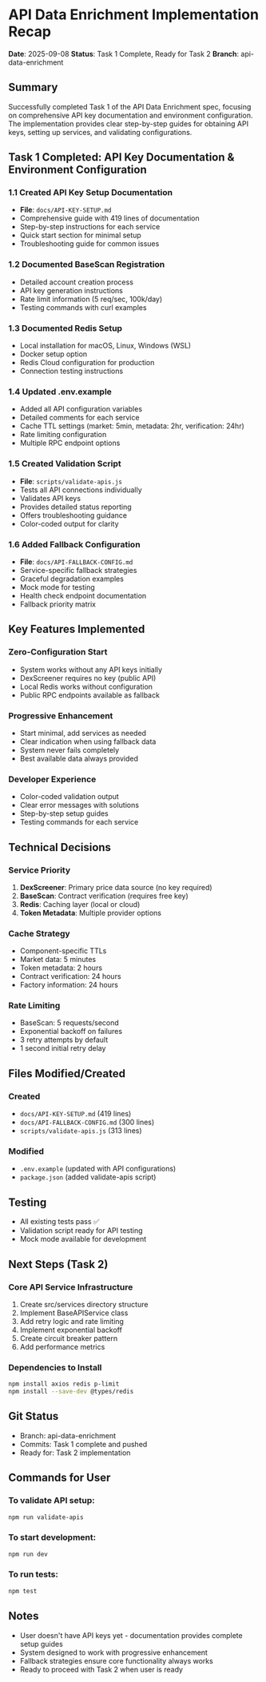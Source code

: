 # API Data Enrichment Implementation Recap

**Date**: 2025-09-08
**Status**: Task 1 Complete, Ready for Task 2
**Branch**: api-data-enrichment

## Summary

Successfully completed Task 1 of the API Data Enrichment spec, focusing on comprehensive API key documentation and environment configuration. The implementation provides clear step-by-step guides for obtaining API keys, setting up services, and validating configurations.

## Task 1 Completed: API Key Documentation & Environment Configuration

### 1.1 Created API Key Setup Documentation
- **File**: `docs/API-KEY-SETUP.md`
- Comprehensive guide with 419 lines of documentation
- Step-by-step instructions for each service
- Quick start section for minimal setup
- Troubleshooting guide for common issues

### 1.2 Documented BaseScan Registration
- Detailed account creation process
- API key generation instructions
- Rate limit information (5 req/sec, 100k/day)
- Testing commands with curl examples

### 1.3 Documented Redis Setup
- Local installation for macOS, Linux, Windows (WSL)
- Docker setup option
- Redis Cloud configuration for production
- Connection testing instructions

### 1.4 Updated .env.example
- Added all API configuration variables
- Detailed comments for each service
- Cache TTL settings (market: 5min, metadata: 2hr, verification: 24hr)
- Rate limiting configuration
- Multiple RPC endpoint options

### 1.5 Created Validation Script
- **File**: `scripts/validate-apis.js`
- Tests all API connections individually
- Validates API keys
- Provides detailed status reporting
- Offers troubleshooting guidance
- Color-coded output for clarity

### 1.6 Added Fallback Configuration
- **File**: `docs/API-FALLBACK-CONFIG.md`
- Service-specific fallback strategies
- Graceful degradation examples
- Mock mode for testing
- Health check endpoint documentation
- Fallback priority matrix

## Key Features Implemented

### Zero-Configuration Start
- System works without any API keys initially
- DexScreener requires no key (public API)
- Local Redis works without configuration
- Public RPC endpoints available as fallback

### Progressive Enhancement
- Start minimal, add services as needed
- Clear indication when using fallback data
- System never fails completely
- Best available data always provided

### Developer Experience
- Color-coded validation output
- Clear error messages with solutions
- Step-by-step setup guides
- Testing commands for each service

## Technical Decisions

### Service Priority
1. **DexScreener**: Primary price data source (no key required)
2. **BaseScan**: Contract verification (requires free key)
3. **Redis**: Caching layer (local or cloud)
4. **Token Metadata**: Multiple provider options

### Cache Strategy
- Component-specific TTLs
- Market data: 5 minutes
- Token metadata: 2 hours
- Contract verification: 24 hours
- Factory information: 24 hours

### Rate Limiting
- BaseScan: 5 requests/second
- Exponential backoff on failures
- 3 retry attempts by default
- 1 second initial retry delay

## Files Modified/Created

### Created
- `docs/API-KEY-SETUP.md` (419 lines)
- `docs/API-FALLBACK-CONFIG.md` (300 lines)
- `scripts/validate-apis.js` (313 lines)

### Modified
- `.env.example` (updated with API configurations)
- `package.json` (added validate-apis script)

## Testing
- All existing tests pass ✅
- Validation script ready for API testing
- Mock mode available for development

## Next Steps (Task 2)

### Core API Service Infrastructure
1. Create src/services directory structure
2. Implement BaseAPIService class
3. Add retry logic and rate limiting
4. Implement exponential backoff
5. Create circuit breaker pattern
6. Add performance metrics

### Dependencies to Install
```bash
npm install axios redis p-limit
npm install --save-dev @types/redis
```

## Git Status
- Branch: api-data-enrichment
- Commits: Task 1 complete and pushed
- Ready for: Task 2 implementation

## Commands for User

### To validate API setup:
```bash
npm run validate-apis
```

### To start development:
```bash
npm run dev
```

### To run tests:
```bash
npm test
```

## Notes
- User doesn't have API keys yet - documentation provides complete setup guides
- System designed to work with progressive enhancement
- Fallback strategies ensure core functionality always works
- Ready to proceed with Task 2 when user is ready